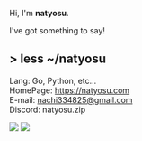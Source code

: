Hi, I'm **natyosu**.

I've got something to say!

## > less ~/natyosu
Lang: Go, Python, etc...<br>
HomePage: https://natyosu.com<br>
E-mail: nachi334825@gmail.com<br>
Discord: natyosu.zip<br>



![](https://github-readme-stats-mu-eight-90.vercel.app/api?username=natyosu3&count_private=true&theme=dracula)
![](https://github-readme-stats-mu-eight-90.vercel.app/api/top-langs?username=natyosu3&count_private=true&theme=dracula)
